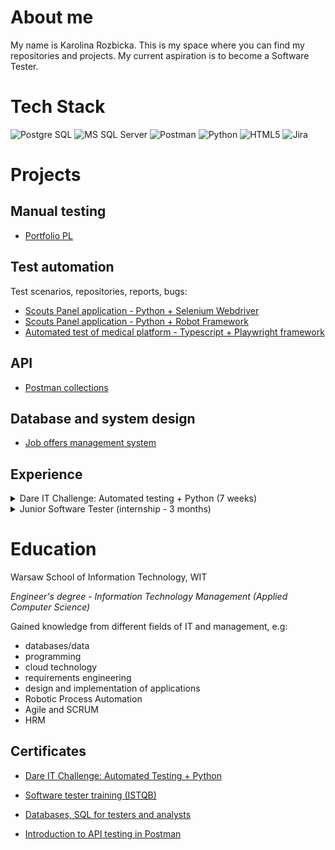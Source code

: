 
# About me

My name is Karolina Rozbicka. This is my space where you can find my repositories and projects.
My current aspiration is to become a Software Tester.

#  Tech Stack

<img alt="Postgre SQL" src="https://img.shields.io/badge/PostgreSQL-316192?style=for-the-badge&logo=postgresql&logoColor=white"/> <img alt="MS SQL Server" src="https://img.shields.io/badge/Microsoft%20SQL%20Server-CC2927?style=for-the-badge&logo=microsoft%20sql%20server&logoColor=white"/> <img alt="Postman" src="https://img.shields.io/badge/Postman-FF6C37?style=for-the-badge&logo=Postman&logoColor=white"/> <img alt="Python" src="https://img.shields.io/badge/Python-FFD43B?style=for-the-badge&logo=python&logoColor=blue"/> <img alt="HTML5" src="https://img.shields.io/badge/HTML5-E34F26?style=for-the-badge&logo=html5&logoColor=white"/> <img alt="Jira" src="https://img.shields.io/badge/Jira-0052CC?style=for-the-badge&logo=Jira&logoColor=white"/>

# Projects

## Manual testing

- [Portfolio PL](https://github.com/rkarolina/rkarolina/blob/main/Portfolio%20-%20manual%20testing.md)
## Test automation
Test scenarios, repositories, reports, bugs:
 - [Scouts Panel application - Python + Selenium Webdriver](https://github.com/rkarolina/Challenge_portfolio_karolina)
 - [Scouts Panel application - Python + Robot Framework](https://github.com/rkarolina/robotframework_scoutpanel)
 - [Automated test of medical platform - Typescript + Playwright framework](https://github.com/rkarolina/playwright_telemedi)
 <!-- - [Selenium Shop - Python + Selenium Webdriver (PL version - in progress) ](https://github.com/rkarolina/selenium_shop) --->

## API
 - [Postman collections](https://github.com/rkarolina/postman/tree/main)

## Database and system design
 - [Job offers management system](https://github.com/rkarolina/job-offers-management-system)

## Experience

<details>
<summary> Dare IT Challenge: Automated testing + Python (7 weeks) </summary>

✔️ Pycharm <p>
✔️ Selenium WebDriver<p>
✔️ Robot Framework <p>
✔️ preparing test cases <p>
✔️ reporting errors <p>
</details>

<details>
<summary> Junior Software Tester (internship - 3 months)</summary>

✔️ manual testing<p>
✔️ creating test cases/scenarios<p>
✔️ reporting errors in JIRA<p>
✔️ test execution<p>
 
</details>

# Education

Warsaw School of Information Technology, WIT <p>
_Engineer's degree - Information Technology Management (Applied Computer Science)_

Gained knowledge from different fields of IT and management, e.g:
- databases/data
- programming
- cloud technology
- requirements engineering
- design and implementation of applications
- Robotic Process Automation
- Agile and SCRUM
- HRM

## Certificates

-  [Dare IT Challenge: Automated Testing + Python](https://drive.google.com/file/d/1rscPSrBhPMOldX7BKwhFk-WE-Z-mFs6a/view?usp=sharing)

-  [Software tester training (ISTQB)](https://verified.sertifier.com/en/verify/65129620473695/)

-  [Databases, SQL for testers and analysts](https://verified.sertifier.com/en/verify/83320766361351/)

-  [Introduction to API testing in Postman](https://verified.sertifier.com/en/verify/86184868190831/)
